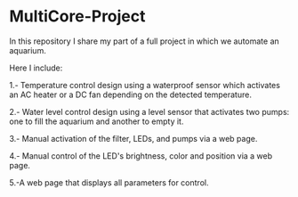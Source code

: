 # MultiCore-Project
In this repository I share my part of a full project in which we automate an aquarium.

Here I include:

  1.- Temperature control design using a waterproof sensor which activates an AC heater or a DC fan depending on the detected temperature.
  
  2.- Water level control design using a level sensor that activates two pumps: one to fill the aquarium and another to empty it.
  
  3.- Manual activation of the filter, LEDs, and pumps via a web page.
  
  4.- Manual control of the LED's brightness, color and position via a web page.
  
  5.-A web page that displays all parameters for control.
